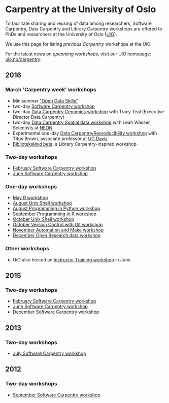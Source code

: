 # Carpentry at the University of Oslo

To facilitate sharing and reusing of data among researchers, Software Carpentry, Data Carpentry and Library Carpentry workshops are offered to PhDs and researchers at the University of Oslo ([UiO](uio.no)).

We use this page for listing *previous Carpentry* workshops at the UiO.

For the latest news on *upcoming workshops*, visit our UiO homepage: [uio.no/carpentry](http://uio.no/carpentry).


## 2016

### March 'Carpentry week' workshops 
* Miniseminar ["Open Data Skills"](https://www.ub.uio.no/english/courses-events/events/ureal/2016/160314dataskills.html)
* two-day [Software Carpentry workshop](https://uio-carpentry.github.io/2016-03-15-Oslo-SWC/)
* two-day [Data Carpentry Genomics workshop](http://uio-carpentry.github.io/2016-03-15-Oslo-data-bio/) with Tracy Teal (Executive Director Data Carpentry)
* two-day [Data Carpentry Spatial data workshop](http://uio-carpentry.github.io/2016-03-15-OSLOdataGeo/) with Leah Wasser, Scientists at [NEON](www.neonscience.org)
* Experimental one-day [Data Carpentry/Reproducibility workshop](https://2016-oslo-repeatability.readthedocs.io/en/latest/) with Titus Brown, associate professor at [UC Davis](http://ivory.idyll.org/lab/)
* [Biblioteksløyd beta](https://scriptotek.github.io/2016-03-17-BS/), a Library Carpentry-inspired workshop

### Two-day workshops
* [February Software Carpentry workshop](http://uio-carpentry.github.io/2016-02-01-Oslo/)
* [June Software Carpentry workshop](https://uio-carpentry.github.io/2016-06-20-Oslo-SWC/)


### One-day workshops
* [May R workshop](http://uio-carpentry.github.io/2016-05-10-R/)
* [August Unix Shell workshop](https://uio-carpentry.github.io/2016-08-23-unix/)
* [August Programming in Python workshop](https://uio-carpentry.github.io/2016-08-31-python/)
* [September Programming in R workshop](https://uio-carpentry.github.io/2016-09-14-R/)
* [October Unix Shell  workshop](https://uio-carpentry.github.io/2016-10-12-unix/)
* [October Version Control with Git workshop](https://uio-carpentry.github.io/2016-10-26-git/)
* [November Automation and Make workshop](https://uio-carpentry.github.io/2016-11-09-make/)
* [December Open Research data workshop](http://www.ub.uio.no/english/courses-events/courses/other/Carpentry/software-carpentry/time-and-place/161205_RDM)

### Other workshops
* UiO also hosted an [Instructor Training workshop](http://uio-carpentry.github.io/2016-06-30-Oslo-ttt/) in June

## 2015

### Two-day workshops

* [February Software Carpentry workshop](https://karinlag.github.io/2015-02-26-Oslo/)
* [June Software Carpentry workshop](https://lexnederbragt.github.io/2015-06-02-Oslo/)
* [December Software Carpentry workshop](https://huguesfontenelle.github.io/2015-12-02-Oslo/)

## 2013

### Two-day workshops

* [July Software Carpentry workshop](https://swcarpentry.github.io/2013-07-03-oslo/)


## 2012

### Two-day workshops
* [September Software Carpentry workshop](https://swcarpentry.github.io/2012-09-17-oslo/)
